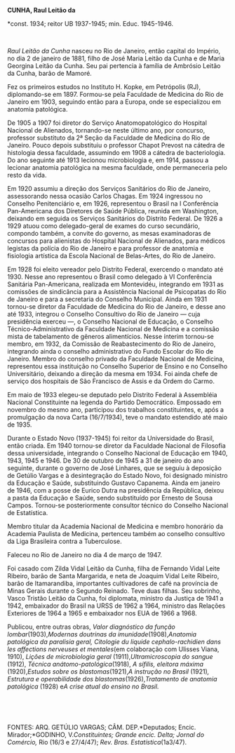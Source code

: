 **CUNHA, Raul Leitão da**

\*const. 1934; reitor UB 1937-1945; min. Educ. 1945-1946.

 

*Raul Leitão da Cunha* nasceu no Rio de Janeiro, então capital do
Império, no dia 2 de janeiro de 1881, filho de José Maria Leitão da
Cunha e de Maria Georgina Leitão da Cunha. Seu pai pertencia à família
de Ambrósio Leitão da Cunha, barão de Mamoré.

Fez os primeiros estudos no Instituto H. Kopke, em Petrópolis (RJ),
diplomando-se em 1897. Formou-se pela Faculdade de Medicina do Rio de
Janeiro em 1903, seguindo então para a Europa, onde se especializou em
anatomia patológica.

De 1905 a 1907 foi diretor do Serviço Anatomopatológico do Hospital
Nacional de Alienados, tornando-se neste último ano, por concurso,
professor substituto da 2ª Seção da Faculdade de Medicina do Rio de
Janeiro. Pouco depois substituiu o professor Chapot Prevost na cátedra
de histologia dessa faculdade, assumindo em 1908 a cátedra de
bacteriologia. Do ano seguinte até 1913 lecionou microbiologia e, em
1914, passou a lecionar anatomia patológica na mesma faculdade, onde
permaneceria pelo resto da vida.

Em 1920 assumiu a direção dos Serviços Sanitários do Rio de Janeiro,
assessorando nessa ocasião Carlos Chagas. Em 1924 ingressou no Conselho
Penitenciário e, em 1926, representou o Brasil na I Conferência
Pan-Americana dos Diretores de Saúde Pública, reunida em Washington,
deixando em seguida os Serviços Sanitários do Distrito Federal. De 1926
a 1929 atuou como delegado-geral de exames do curso secundário, compondo
também, a convite do governo, as mesas examinadoras de concursos para
alienistas do Hospital Nacional de Alienados, para médicos legistas da
polícia do Rio de Janeiro e para professor de anatomia e fisiologia
artística da Escola Nacional de Belas-Artes, do Rio de Janeiro.

Em 1928 foi eleito vereador pelo Distrito Federal, exercendo o mandato
até 1930. Nesse ano representou o Brasil como delegado à VI Conferência
Sanitária Pan-Americana, realizada em Montevidéu, integrando em 1931 as
comissões de sindicância para a Assistência Nacional de Psicopatas do
Rio de Janeiro e para a secretaria do Conselho Municipal. Ainda em 1931
tornou-se diretor da Faculdade de Medicina do Rio de Janeiro, e desse
ano até 1933, integrou o Conselho Consultivo do Rio de Janeiro — cuja
presidência exerceu —, o Conselho Nacional de Educação, o Conselho
Técnico-Administrativo da Faculdade Nacional de Medicina e a comissão
mista de tabelamento de gêneros alimentícios. Nesse ínterim tornou-se
membro, em 1932, da Comissão de Reabastecimento do Rio de Janeiro,
integrando ainda o conselho administrativo do Fundo Escolar do Rio de
Janeiro. Membro do conselho privado da Faculdade Nacional de Medicina,
representou essa instituição no Conselho Superior de Ensino e no
Conselho Universitário, deixando a direção da mesma em 1934. Foi ainda
chefe de serviço dos hospitais de São Francisco de Assis e da Ordem do
Carmo.

Em maio de 1933 elegeu-se deputado pelo Distrito Federal à Assembléia
Nacional Constituinte na legenda do Partido Democrático. Empossado em
novembro do mesmo ano, participou dos trabalhos constituintes, e, após a
promulgação da nova Carta (16/7/1934), teve o mandato estendido até maio
de 1935.

Durante o Estado Novo (1937-1945) foi reitor da Universidade do Brasil,
então criada. Em 1940 tornou-se diretor da Faculdade Nacional de
Filosofia dessa universidade, integrando o Conselho Nacional de Educação
em 1940, 1943, 1945 e 1946. De 30 de outubro de 1945 a 31 de janeiro do
ano seguinte, durante o governo de José Linhares, que se seguiu à
deposição de Getúlio Vargas e à desintegração do Estado Novo, foi
designado ministro da Educação e Saúde, substituindo Gustavo Capanema.
Ainda em janeiro de 1946, com a posse de Eurico Dutra na presidência da
República, deixou a pasta da Educação e Saúde, sendo substituído por
Ernesto de Sousa Campos. Tornou-se posteriormente consultor técnico do
Conselho Nacional de Estatística.

Membro titular da Academia Nacional de Medicina e membro honorário da
Academia Paulista de Medicina, pertenceu também ao conselho consultivo
da Liga Brasileira contra a Tuberculose.

Faleceu no Rio de Janeiro no dia 4 de março de 1947.

Foi casado com Zilda Vidal Leitão da Cunha, filha de Fernando Vidal
Leite Ribeiro, barão de Santa Margarida, e neta de Joaquim Vidal Leite
Ribeiro, barão de Itamarandiba, importantes cultivadores de café na
província de Minas Gerais durante o Segundo Reinado. Teve duas filhas.
Seu sobrinho, Vasco Tristão Leitão da Cunha, foi diplomata, ministro da
Justiça de 1941 a 1942, embaixador do Brasil na URSS de 1962 a 1964,
ministro das Relações Exteriores de 1964 a 1965 e embaixador nos EUA de
1966 a 1968.

Publicou, entre outras obras, *Valor diagnóstico da função
lombar*(1903),*Modernas* *doutrinas da imunidade*(1908),*Anatomia
patológica da paralisia geral, Citologie du liquide* *cephalo-rachidien
dans les affections nerveuses* *et mentales*(em colaboração com Ulisses
Viana, 1910), *Lições de microbiologia geral* (1911),*Ultramicroscopia
do sangue* (1912), *Técnica anátomo-patológica*(1918), *A sífilis,*
*eleitora máxima* (1920),*Estudos sobre os* *blastomas*(1921),*A
instrução no Brasil* (1921)*, Estrutura e operabilidade dos
blastomas*(1926),*Tratamento de anatomia patológica* (1928) e*A crise
atual do ensino no Brasil.*

 

 

FONTES: ARQ. GETÚLIO VARGAS; CÂM. DEP.*Deputados; Encic.
Mirador;*GODINHO, V.*Constituintes; Grande encic. Delta; Jornal* *do
Comércio,* Rio (16/3 e 27/4/47); *Rev. Bras.* *Estatística*(1a3/47).

 
